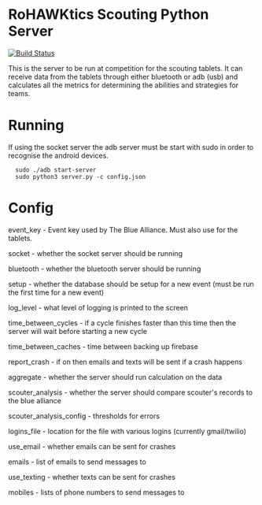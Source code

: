# RoHAWKtics Scouting Python Server

[![Build Status](https://travis-ci.org/HVA-FRC-3824/RoHAWKticsScoutingPythonServer.svg?branch=master)](https://travis-ci.org/HVA-FRC-3824/RoHAWKticsScoutingPythonServer)

This is the server to be run at competition for the scouting tablets. It can receive data from the tablets through either bluetooth or adb (usb) and calculates all the metrics for determining the abilities and strategies for teams.


# Running
If using the socket server the adb server must be start with sudo in order to recognise the android devices.
```
  sudo ./adb start-server
  sudo python3 server.py -c config.json
```

# Config
event_key - Event key used by The Blue Alliance. Must also use for the tablets.

socket - whether the socket server should be running

bluetooth - whether the bluetooth server should be running

setup - whether the database should be setup for a new event (must be run the first time for a new event)

log_level - what level of logging is printed to the screen

time_between_cycles - if a cycle finishes faster than this time then the server will wait before starting a new cycle

time_between_caches - time between backing up firebase

report_crash - if on then emails and texts will be sent if a crash happens

aggregate - whether the server should run calculation on the data

scouter_analysis - whether the server should compare scouter's records to the blue alliance

scouter_analysis_config - thresholds for errors

logins_file - location for the file with various logins (currently gmail/twilio)

use_email - whether emails can be sent for crashes

emails - list of emails to send messages to

use_texting - whether texts can be sent for crashes

mobiles - lists of phone numbers to send messages to
